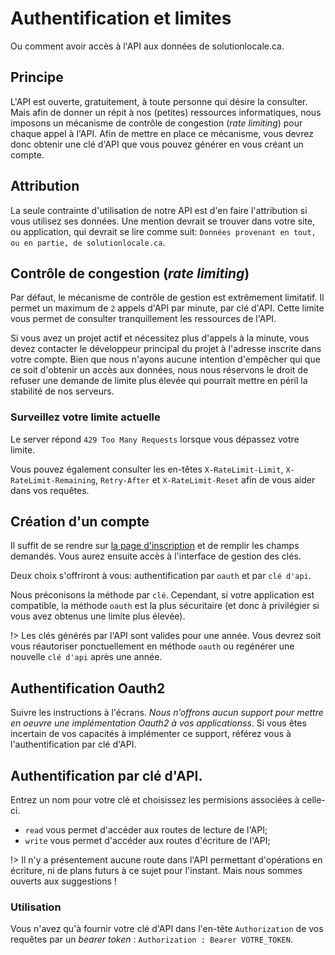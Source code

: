 # Authentification et limites

Ou comment avoir accès à l'API aux données de solutionlocale.ca.

## Principe

L'API est ouverte, gratuitement, à toute personne qui désire la consulter. Mais afin de donner un répit à nos (petites) ressources informatiques, nous imposons un mécanisme de contrôle de congestion (_rate limiting_) pour chaque appel à l'API. Afin de mettre en place ce mécanisme, vous devrez donc obtenir une clé d'API que vous pouvez générer en vous créant un compte.

## Attribution

La seule contrainte d'utilisation de notre API est d'en faire l'attribution si vous utilisez ses données. Une mention devrait se trouver dans votre site, ou application, qui devrait se lire comme suit: `Données provenant en tout, ou en partie, de solutionlocale.ca`.

## Contrôle de congestion (_rate limiting_)

Par défaut, le mécanisme de contrôle de gestion est extrêmement limitatif. Il permet un maximum de `2` appels d'API par minute, par clé d'API. Cette limite vous permet de consulter tranquillement les ressources de l'API.

Si vous avez un projet actif et nécessitez plus d'appels à la minute, vous devez contacter le développeur principal du projet à l'adresse inscrite dans votre compte. Bien que nous n'ayons aucune intention d'empêcher qui que ce soit d'obtenir un accès aux données, nous nous réservons le droit de refuser une demande de limite plus élevée qui pourrait mettre en péril la stabilité de nos serveurs.

### Surveillez votre limite actuelle

Le server répond `429 Too Many Requests` lorsque vous dépassez votre limite.

Vous pouvez également consulter les en-têtes `X-RateLimit-Limit`, `X-RateLimit-Remaining`, `Retry-After` et `X-RateLimit-Reset` afin de vous aider dans vos requêtes.

## Création d'un compte

Il suffit de se rendre sur [la page d'inscription](https://api.solutionlocale.ca/register) et de remplir les champs demandés. Vous aurez ensuite accès à l'interface de gestion des clés.

Deux choix s'offriront à vous: authentification par `oauth` et par `clé d'api`.

Nous préconisons la méthode par `clé`. Cependant, si votre application est compatible, la méthode `oauth` est la plus sécuritaire (et donc à privilégier si vous avez obtenus une limite plus élevée).

!> Les clés générés par l'API sont valides pour une année. Vous devrez soit vous réautoriser ponctuellement en méthode `oauth` ou regénérer une nouvelle `clé d'api` après une année.

## Authentification Oauth2

Suivre les instructions à l'écrans. *Nous n’offrons aucun support pour mettre en oeuvre une implémentation Oauth2 à vos applicationss*. Si vous êtes incertain de vos capacités à implémenter ce support, référez vous à l'authentification par clé d'API.

## Authentification par clé d'API.

Entrez un nom pour votre clé et choisissez les permisions associées à celle-ci.

- `read` vous permet d'accéder aux routes de lecture de l'API;
- `write` vous permet d'accéder aux routes d'écriture de l'API;

!> Il n'y a présentement aucune route dans l'API permettant d'opérations en écriture, ni de plans futurs à ce sujet pour l'instant. Mais nous sommes ouverts aux suggestions !

### Utilisation
Vous n'avez qu'à fournir votre clé d'API dans l'en-tête `Authorization` de vos requêtes par un _bearer token_ : `Authorization : Bearer VOTRE_TOKEN`.